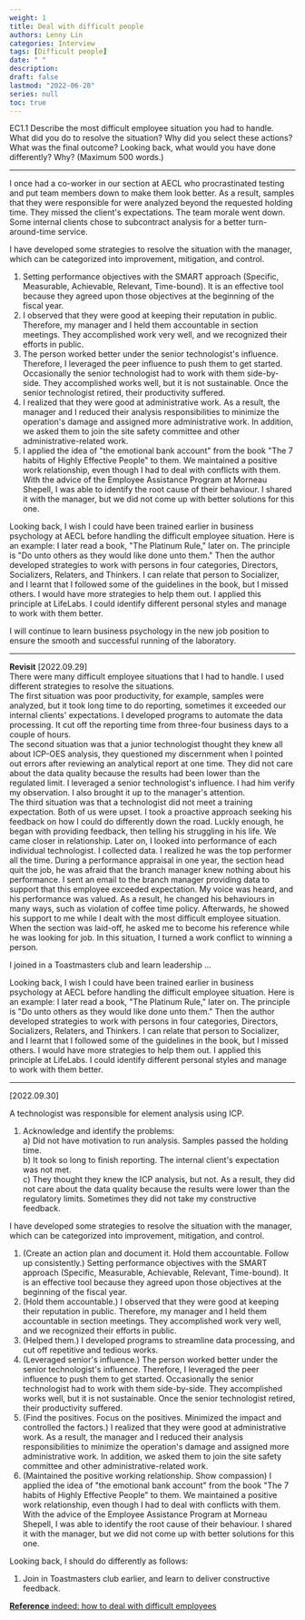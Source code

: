 ```yaml
---
weight: 1
title: Deal with difficult people
authors: Lenny Lin
categories: Interview 
tags: [Difficult people]
date: " "
description: 
draft: false
lastmod: "2022-06-28"
series: null
toc: true
---
```





EC1.1 Describe the most difficult employee situation you had to handle.  What did you do to resolve the situation?  Why did you select these actions?  What was the final outcome?  Looking back, what would you have done differently?  Why?  (Maximum 500 words.)

<!--more-->
---

I once had a co-worker in our section at AECL who procrastinated testing and put team members down to make them look better.  As a result, samples that they were responsible for were analyzed beyond the requested holding time.  They missed the client's expectations.  The team morale went down.  Some internal clients chose to subcontract analysis for a better turn-around-time service. 

I have developed some strategies to resolve the situation with the manager, which can be categorized into improvement, mitigation, and control.
1)	Setting performance objectives with the SMART approach (Specific, Measurable, Achievable, Relevant, Time-bound).  It is an effective tool because they agreed upon those objectives at the beginning of the fiscal year.  
2)	I observed that they were good at keeping their reputation in public.  Therefore, my manager and I held them accountable in section meetings.  They accomplished work very well, and we recognized their efforts in public.  
3)	The person worked better under the senior technologist's influence.  Therefore, I leveraged the peer influence to push them to get started.  Occasionally the senior technologist had to work with them side-by-side.  They accomplished works well, but it is not sustainable.  Once the senior technologist retired, their productivity suffered.
4)	I realized that they were good at administrative work.  As a result, the manager and I reduced their analysis responsibilities to minimize the operation's damage and assigned more administrative work.  In addition, we asked them to join the site safety committee and other administrative-related work.
5)	I applied the idea of "the emotional bank account" from the book "The 7 habits of Highly Effective People" to them.  We maintained a positive work relationship, even though I had to deal with conflicts with them.  With the advice of the Employee Assistance Program at Morneau Shepell, I was able to identify the root cause of their behaviour.  I shared it with the manager, but we did not come up with better solutions for this one.

Looking back, I wish I could have been trained earlier in business psychology at AECL before handling the difficult employee situation.  Here is an example: I later read a book, "The Platinum Rule," later on.  The principle is "Do unto others as they would like done unto them."  Then the author developed strategies to work with persons in four categories, Directors, Socializers, Relaters, and Thinkers.  I can relate that person to Socializer, and I learnt that I followed some of the guidelines in the book, but I missed others.  I would have more strategies to help them out.  I applied this principle at LifeLabs.  I could identify different personal styles and manage to work with them better.  

I will continue to learn business psychology in the new job position to ensure the smooth and successful running of the laboratory.  

---
**Revisit** 
[2022.09.29]  
There were many difficult employee situations that I had to handle.  I used different strategies to resolve the situations.  
The first situation was poor productivity, for example, samples were analyzed, but it took long time to do reporting, sometimes it exceeded our internal clients' expectations.  I developed programs to automate the data processing.  It cut off the reporting time from three-four business days to a couple of hours.     
The second situation was that a junior technologist thought they knew all about ICP-OES analysis, they questioned my discernment when I pointed out errors after reviewing an analytical report at one time. They did not care about the data quality because the results had been lower than the regulated limit.  I leveraged a senior technologist's influence. I had him verify my observation.  I also brought it up to the manager's attention.    
The third situation was that a technologist did not meet a training expectation.  Both of us were upset.  I took a proactive approach seeking his feedback on how I could do differently down the road.  Luckly enough, he began with providing feedback, then telling his struggling in his life.  We came closer in relationship.  Later on, I looked into performance of each individual technologist.  I collected data.  I realized he was the top performer all the time.  During a performance appraisal in one year, the section head quit the job, he was afraid that the branch manager knew nothing about his performance.  I sent an email to the branch manager providing data to support that this employee exceeded expectation.  My voice was heard, and his performance was valued.  As a result, he changed his behaviours in many ways, such as violation of coffee time policy.  Afterwards, he showed his support to me while I dealt with the most difficult employee situation.  When the section was laid-off, he asked me to become his reference while he was looking for job.  In this situation, I turned a work conflict to winning a person.  

I joined in a Toastmasters club and learn leadership ...

Looking back, I wish I could have been trained earlier in business psychology at AECL before handling the difficult employee situation.  Here is an example: I later read a book, "The Platinum Rule," later on.  The principle is "Do unto others as they would like done unto them."  Then the author developed strategies to work with persons in four categories, Directors, Socializers, Relaters, and Thinkers.  I can relate that person to Socializer, and I learnt that I followed some of the guidelines in the book, but I missed others.  I would have more strategies to help them out.  I applied this principle at LifeLabs.  I could identify different personal styles and manage to work with them better.  

---
[2022.09.30]  

A technologist was responsible for element analysis using ICP.  

1) Acknowledge and identify the problems:  
  a) Did not have motivation to run analysis.  Samples passed the holding time.  
  b) It took so long to finish reporting.  The internal client's expectation was not met.  
  c) They thought they knew the ICP analysis, but not.  As a result, they did not care about the data quality because the results were lower than the regulatory limits. Sometimes they did not take my constructive feedback.

I have developed some strategies to resolve the situation with the manager, which can be categorized into improvement, mitigation, and control.
1) (Create an action plan and document it.  Hold them accountable. Follow up consistently.) Setting performance objectives with the SMART approach (Specific, Measurable, Achievable, Relevant, Time-bound).  It is an effective tool because they agreed upon those objectives at the beginning of the fiscal year.  
2) (Hold them accountable.) I observed that they were good at keeping their reputation in public.  Therefore, my manager and I held them accountable in section meetings.  They accomplished work very well, and we recognized their efforts in public.  
3) (Helped them.)  I developed programs to streamline data processing, and cut off repetitive and tedious works.  
4) (Leveraged senior's influence.) The person worked better under the senior technologist's influence.  Therefore, I leveraged the peer influence to push them to get started.  Occasionally the senior technologist had to work with them side-by-side.  They accomplished works well, but it is not sustainable.  Once the senior technologist retired, their productivity suffered.
5) (Find the positives. Focus on the positives. Minimized the impact and controlled the factors.) I realized that they were good at administrative work.  As a result, the manager and I reduced their analysis responsibilities to minimize the operation's damage and assigned more administrative work.  In addition, we asked them to join the site safety committee and other administrative-related work.
6) (Maintained the positive working relationship. Show compassion) I applied the idea of "the emotional bank account" from the book "The 7 habits of Highly Effective People" to them.  We maintained a positive work relationship, even though I had to deal with conflicts with them.  With the advice of the Employee Assistance Program at Morneau Shepell, I was able to identify the root cause of their behaviour.  I shared it with the manager, but we did not come up with better solutions for this one.

Looking back, I should do differently as follows:  
1) Join in Toastmasters club earlier, and learn to deliver constructive feedback.  


  
[**Reference** indeed: how to deal with difficult employees](https://www.indeed.com/hire/c/info/how-to-deal-difficult-employees)

